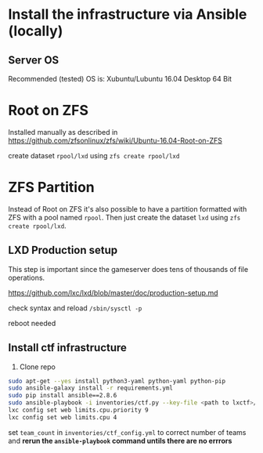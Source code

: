 # Install the infrastructure via Ansible (locally)

## Server OS

Recommended (tested) OS is: Xubuntu/Lubuntu 16.04 Desktop 64 Bit

# Root on ZFS

Installed manually as described in https://github.com/zfsonlinux/zfs/wiki/Ubuntu-16.04-Root-on-ZFS

create dataset `rpool/lxd` using `zfs create rpool/lxd`

# ZFS Partition

Instead of Root on ZFS it's also possible to have a partition formatted with ZFS with a pool named `rpool`.
Then just create the dataset `lxd` using `zfs create rpool/lxd`.

## LXD Production setup

This step is important since the gameserver does tens of thousands of file operations.

https://github.com/lxc/lxd/blob/master/doc/production-setup.md

check syntax and reload `/sbin/sysctl -p`

reboot needed

## Install ctf infrastructure

1. Clone repo

```bash
sudo apt-get --yes install python3-yaml python-yaml python-pip
sudo ansible-galaxy install -r requirements.yml 
sudo pip install ansible==2.8.6
sudo ansible-playbook -i inventories/ctf.py --key-file <path to lxctf>/sshkey/id_rsa_ctf site.yml
lxc config set web limits.cpu.priority 9
lxc config set web limits.cpu 4
```

set `team_count` in `inventories/ctf_config.yml` to correct number of teams and **rerun the `ansible-playbook` command untils there are no errrors**